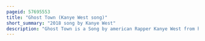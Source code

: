 ```yaml
---
pageid: 57695553
title: "Ghost Town (Kanye West song)"
short_summary: "2018 song by Kanye West"
description: "Ghost Town is a Song by american Rapper Kanye West from his eighth Studio Album Ye. The Song Features Vocals from Partynextdoor, Kid Cudi, and 070 Shake. It was produced by West while co-produced by Mike Dean, and features additional Production from Francis and the Lights, Benny Blanco and Noah Goldstein. The Song is a Hip Hop Track that features psychedelic Elements. It is composed around a Sample of 'take Me for a Little while', performed by the Royal Jesters, and also includes a Sample of 'Someday', performed by Shirley Ann Lee."
---
```

